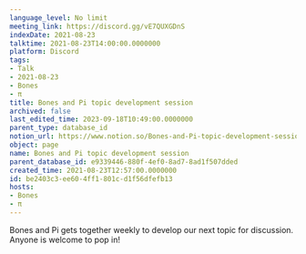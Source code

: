 ```yaml
---
language_level: No limit
meeting_link: https://discord.gg/vE7QUXGDnS
indexDate: 2021-08-23
talktime: 2021-08-23T14:00:00.0000000
platform: Discord
tags:
- Talk
- 2021-08-23
- Bones
- π
title: Bones and Pi topic development session
archived: false
last_edited_time: 2023-09-18T10:49:00.0000000
parent_type: database_id
notion_url: https://www.notion.so/Bones-and-Pi-topic-development-session-be2403c3ee604ff1801cd1f56dfefb13
object: page
name: Bones and Pi topic development session
parent_database_id: e9339446-880f-4ef0-8ad7-8ad1f507dded
created_time: 2021-08-23T12:57:00.0000000
id: be2403c3-ee60-4ff1-801c-d1f56dfefb13
hosts:
- Bones
- π
---
```


Bones and Pi gets together weekly to develop our next topic for discussion.
Anyone is welcome to pop in!










